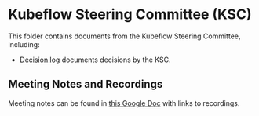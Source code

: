 # Kubeflow Steering Committee (KSC)

This folder contains documents from the Kubeflow Steering Committee, including:
* [Decision log](decision-log.md) documents decisions by the KSC.

## Meeting Notes and Recordings

Meeting notes can be found in [this Google Doc](https://docs.google.com/document/d/1IzmwOpEszYTfkGkMITBgLm1Hid6LgOwla0HgZXJd7UQ/edit?usp=sharing) with links to recordings.
